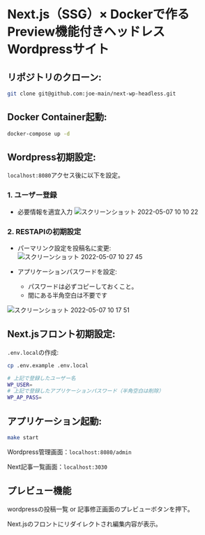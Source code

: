 # Next.js（SSG）× Dockerで作るPreview機能付きヘッドレスWordpressサイト
## リポジトリのクローン:

```bash
git clone git@github.com:joe-main/next-wp-headless.git
```

## Docker Container起動:

```bash
docker-compose up -d
```

## Wordpress初期設定:
`localhost:8080`アクセス後に以下を設定。

### 1. ユーザー登録
* 必要情報を適宜入力
![スクリーンショット 2022-05-07 10 10 22](https://user-images.githubusercontent.com/87892265/167232092-e6932d5f-2df9-43a7-93e4-622c97d90168.png)

### 2. RESTAPIの初期設定
* パーマリンク設定を投稿名に変更:
![スクリーンショット 2022-05-07 10 27 45](https://user-images.githubusercontent.com/87892265/167232568-e4f295b7-2a36-400f-a091-3d8ec7621e21.png)

* アプリケーションパスワードを設定:
  * パスワードは必ずコピーしておくこと。
  * 間にある半角空白は不要です

![スクリーンショット 2022-05-07 10 17 51](https://user-images.githubusercontent.com/87892265/167232366-6cb17abf-c758-47b4-b761-159f3aa8a83e.png)

## Next.jsフロント初期設定:
 `.env.local`の作成:

  ```bash
  cp .env.example .env.local 
  ```

  ```bash
  # 上記で登録したユーザー名
  WP_USER=
  # 上記で登録したアプリケーションパスワード（半角空白は削除）
  WP_AP_PASS=
  ```  

## アプリケーション起動:
  ```bash
  make start
  ```
  Wordpress管理画面：`localhost:8080/admin`

  Next記事一覧画面：`localhost:3030`

## プレビュー機能

wordpressの投稿一覧 or 記事修正画面のプレビューボタンを押下。

Next.jsのフロントにリダイレクトされ編集内容が表示。